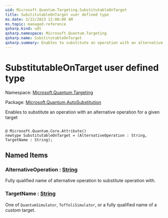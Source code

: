 ```yaml
---
uid: Microsoft.Quantum.Targeting.SubstitutableOnTarget
title: SubstitutableOnTarget user defined type
ms.date: 3/22/2023 12:00:00 AM
ms.topic: managed-reference
qsharp.kind: udt
qsharp.namespace: Microsoft.Quantum.Targeting
qsharp.name: SubstitutableOnTarget
qsharp.summary: Enables to substitute an operation with an alternative operation for a given target
---
```


# SubstitutableOnTarget user defined type

Namespace: [Microsoft.Quantum.Targeting](xref:Microsoft.Quantum.Targeting)

Package: [Microsoft.Quantum.AutoSubstitution](https://nuget.org/packages/Microsoft.Quantum.AutoSubstitution)


Enables to substitute an operation with an alternative operation for a given target

```qsharp

@ Microsoft.Quantum.Core.Attribute()
newtype SubstitutableOnTarget = (AlternativeOperation : String, TargetName : String);
```



## Named Items

### AlternativeOperation : [String](xref:microsoft.quantum.qsharp.valueliterals#string-literals)

Fully qualified name of alternative operation to substitute operation with.
### TargetName : [String](xref:microsoft.quantum.qsharp.valueliterals#string-literals)

One of `QuantumSimulator`, `ToffoliSimulator`, or a fully qualified nameof a custom target.